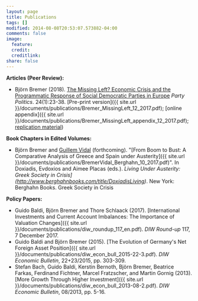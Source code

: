 ```yaml
---
layout: page
title: Publications
tags: []
modified: 2014-08-08T20:53:07.573882-04:00
comments: false
image:
  feature:
  credit:
  creditlink: 
share: false
---
```


**Articles (Peer Review):**

* Björn Bremer (2018). [The Missing Left? Economic Crisis and the Programmatic Response of Social Democratic Parties in Europe](http://journals.sagepub.com/doi/abs/10.1177/1354068817740745) *Party Politics*. 24(1):23-38. 
[Pre-print version]({{ site.url }}/documents/publications/Bremer_MissingLeft_12_2017.pdf); [online appendix]({{ site.url }}/documents/publications/Bremer_MissingLeft_appendix_12_2017.pdf); [replication material](https://dataverse.harvard.edu/dataset.xhtml?persistentId=doi:10.7910/DVN/LBO6KC))

**Book Chapters in Edited Volumes:**

* Björn Bremer and [Guillem Vidal](http://guillemvidal.eu/) (forthcoming). "[From Boom to Bust: A Comparative Analysis of Greece and Spain under Austerity]({{ site.url }}/documents/publications/BremerVidal_Berghahn_10_2017.pdf)". In Doxiadis, Evdoxios and Aimee Placas (eds.). *Living Under Austerity: Greek Society in Crisis](http://www.berghahnbooks.com/title/DoxiadisLiving)*. New York: Berghahn Books.
Greek Society in Crisis

**Policy Papers:**

* Guido Baldi, Björn Bremer and Thore Schlaack (2017). [International Investments and Current Account Imbalances: The Importance of Valuation Changes]({{ site.url }}/documents/publications/diw_roundup_117_en.pdf). *DIW Round-up* 117, 7 December 2017. 
* Guido Baldi and Björn Bremer (2015). [The Evolution of Germany's Net Foreign Asset Position]({{ site.url }}/documents/publications/diw_econ_bull_2015-22-3.pdf). *DIW Economic Bulletin*, 22+23/2015, pp. 303-309.
* Stefan Bach, Guido Baldi, Kerstin Bernoth, Björn Bremer, Beatrice Farkas, Ferdinand Fichtner, Marcel Fratzscher, and Martin Gornig (2013). [More Growth Through Higher Investment]({{ site.url }}/documents/publications/diw_econ_bull_2013-08-2.pdf). *DIW Economic Bulletin*, 08/2013, pp. 5-16.